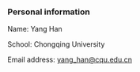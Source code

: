 ### Personal information

Name: Yang Han

School: Chongqing University

Email address: yang_han@cqu.edu.cn

